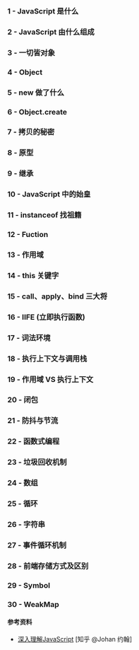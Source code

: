 ### 1 - JavaScript 是什么

### 2 - JavaScript 由什么组成

### 3 - 一切皆对象

### 4 - Object

### 5 - new 做了什么

### 6 - Object.create

### 7 - 拷贝的秘密

### 8 - 原型

### 9 - 继承

### 10 - JavaScript 中的始皇

### 11 - instanceof 找祖籍

### 12 - Fuction

### 13 - 作用域

### 14 - this 关键字

### 15 - call、apply、bind 三大将

### 16 - IIFE (立即执行函数)

### 17 - 词法环境

### 18 - 执行上下文与调用栈

### 19 - 作用域 VS 执行上下文

### 20 - 闭包

### 21 - 防抖与节流

### 22 - 函数式编程

### 23 - 垃圾回收机制

### 24 - 数组

### 25 - 循环

### 26 - 字符串

### 27 - 事件循环机制

### 28 - 前端存储方式及区别

### 29 - Symbol

### 30 - WeakMap

#### 参考资料


- [深入理解JavaScript](https://zhuanlan.zhihu.com/p/552619710) [知乎 @Johan 约翰]
